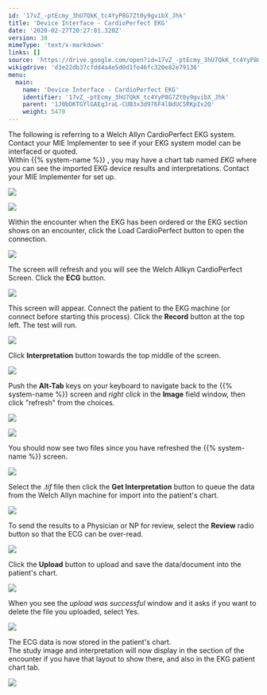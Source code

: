 ```yaml
---
id: '17vZ_-ptEcmy_3hU7QkK_tc4YyP8G7Zt0y9gvibX_Jhk'
title: 'Device Interface - CardioPerfect EKG'
date: '2020-02-27T20:27:01.320Z'
version: 38
mimeType: 'text/x-markdown'
links: []
source: 'https://drive.google.com/open?id=17vZ_-ptEcmy_3hU7QkK_tc4YyP8G7Zt0y9gvibX_Jhk'
wikigdrive: 'd3e22db37cfdd4a4e5d0d1fe46fc320e82e79136'
menu:
  main:
    name: 'Device Interface - CardioPerfect EKG'
    identifier: '17vZ_-ptEcmy_3hU7QkK_tc4YyP8G7Zt0y9gvibX_Jhk'
    parent: '1J0bDKTGYlGAEqJraL-CUB3x3d976F4lBdUCSRKpIv2Q'
    weight: 5470
---
```

The following is referring to a Welch Allyn CardioPerfect EKG system. Contact your MIE Implementer to see if your EKG system model can be interfaced or quoted.  
Within {{% system-name %}} , you may have a chart tab named *EKG* where you can see the imported EKG device results and interpretations. Contact your MIE Implementer for set up.
  
![](../device-interface-cardioperfect-ekg.assets/f12d0c121e2793caf79716564a77e43f.png)  
  
 ![](../device-interface-cardioperfect-ekg.assets/8f1405bb63f5e9ec5a4090cfa5c38e39.png)  
  
Within the encounter when the EKG has been ordered or the EKG section shows on an encounter, click the Load CardioPerfect button to open the connection.
  
![](../device-interface-cardioperfect-ekg.assets/4a734f9bb9a6439d868568b5de198910.png)  

The screen will refresh and you will see the Welch Allkyn CardioPerfect Screen. Click the **ECG** button.
  
![](../device-interface-cardioperfect-ekg.assets/691ef8a0032e8d78401d541fb8581ccc.png)  

This screen will appear. Connect the patient to the EKG machine (or connect before starting this process). Click the **Record** button at the top left. The test will run.
  
![](../device-interface-cardioperfect-ekg.assets/d5f3905e19db6ff1257d5ed05ca11ed0.png)  

Click **Interpretation** button towards the top middle of the screen.
  
![](../device-interface-cardioperfect-ekg.assets/c5b0594e2549fe6919043112f4dcdf56.png)  

Push the **Alt-Tab** keys on your keyboard to navigate back to the {{% system-name %}} screen and *right click* in the **Image** field window, then click "refresh" from the choices.
  
![](../device-interface-cardioperfect-ekg.assets/36b23df905265fbed8a172762e24e47f.png)  
  
 ![](../device-interface-cardioperfect-ekg.assets/f05be6ec91d5620224ec754236674562.png)  
  
You should now see two files since you have refreshed the {{% system-name %}} screen.
  
![](../device-interface-cardioperfect-ekg.assets/f51bb77a2367fc3bb1397487ecc8c669.png)  

Select the *.tif* file then click the **Get Interpretation** button to queue the data from the Welch Allyn machine for import into the patient's chart.
  
![](../device-interface-cardioperfect-ekg.assets/8b509d96c51458f751367db30a9b0a55.png)  

To send the results to a Physician or NP for review, select the **Review** radio button so that the ECG can be over-read.
  
![](../device-interface-cardioperfect-ekg.assets/91fe9762f5cdf4c6e9df5a9e39c277aa.png)  

Click the **Upload** button to upload and save the data/document into the patient's chart.
  
![](../device-interface-cardioperfect-ekg.assets/2078980ff4ee4b2ff920cae375858ab8.png)  

When you see the *upload was successful* window and it asks if you want to delete the file you uploaded, select Yes.
  
![](../device-interface-cardioperfect-ekg.assets/726dc82d6e0adf47af14532c843a065a.png)  

The ECG data is now stored in the patient's chart.  
The study image and interpretation will now display in the section of the encounter if you have that layout to show there, and also in the EKG patient chart tab.
  
![](../device-interface-cardioperfect-ekg.assets/82939e9057e2bbd179bf120e8d473ccf.png)  

